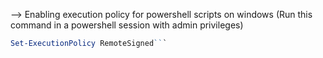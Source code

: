 --> Enabling execution policy for powershell scripts on windows  (Run this command in a powershell session with admin privileges)
```powershell
Set-ExecutionPolicy RemoteSigned```

